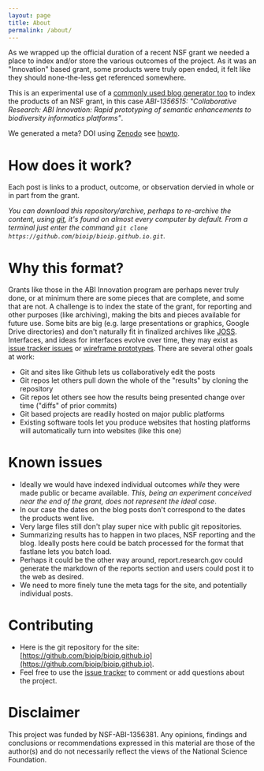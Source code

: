 ```yaml
---
layout: page
title: About
permalink: /about/
---
```


As we wrapped up the official duration of a recent NSF grant we needed a place to index and/or store the various outcomes of the project.  As it was an "Innovation" based grant, some products were truly open ended, it felt like they should none-the-less get referenced somewhere.

This is an experimental use of a [commonly used blog generator too](https://jekyllrb.com/) to index the products of an NSF grant, in this case _ABI-1356515: "Collaborative Research: ABI Innovation: Rapid prototyping of semantic enhancements to biodiversity informatics platforms"_. 

We generated a meta? DOI using [Zenodo](https://zenodo.org) see [howto](https://guides.github.com/activities/citable-code/).

# How does it work?  

Each post is links to a product, outcome, or observation dervied in whole or in part from the grant.  

_You can download this repository/archive, perhaps to re-archive the content, using [git](https://git-scm.com/), it's found on almost every computer by default. From a terminal just enter the command `git clone https://github.com/bioip/bioip.github.io.git`._

# Why this format?

Grants like those in the ABI Innovation program are perhaps never truly done, or at minimum there are some pieces that are complete, and some that are not.  A challenge is to index the state of the grant, for reporting and other purposes (like archiving), making the bits and pieces available for future use.  Some bits are big (e.g. large presentations or graphics, Google Drive directories) and don't naturally fit in finalized archives like [JOSS](https://joss.theoj.org/). Interfaces, and ideas for interfaces evolve over time, they may exist as [issue tracker issues](https://github.com/SpeciesFileGroup/taxonworks/issues) or [wireframe prototypes](https://www.invisionapp.com/). There are several other goals at work:

* Git and sites like Github lets us collaboratively edit the posts
* Git repos let others pull down the whole of the "results" by cloning the repository
* Git repos let others see how the results being presented change over time ("diffs" of prior commits)
* Git based projects are readily hosted on major public platforms
* Existing software tools let you produce websites that hosting platforms will automatically turn into websites (like this one) 

# Known issues

* Ideally we would have indexed individual outcomes _while_ they were made public or became available. _This, being an experiment conceived near the end of the grant, does not represent the ideal case_. 
* In our case the dates on the blog posts don't correspond to the dates the products went live.
* Very large files still don't play super nice with public git repositories.
* Summarizing results has to happen in two places, NSF reporting and the blog. Ideally posts here could be batch processed for the format that fastlane lets you batch load.
* Perhaps it could be the other way around, report.research.gov could generate the markdown of the reports section and users could post it to the web as desired.
* We need to more finely tune the meta tags for the site, and potentially individual posts.

# Contributing

* Here is the git repository for the site: [https://github.com/bioip/bioip.github.io](https://github.com/bioip/bioip.github.io). 
* Feel free to use the [issue tracker](https://github.com/bioip/bioip.github.io/issues) to comment or add questions about the project.

# Disclaimer 

This project was funded by NSF-ABI-1356381. Any opinions, findings and conclusions or recommendations expressed in this material are those of the author(s) and do not necessarily reflect the views of the National Science Foundation. 

